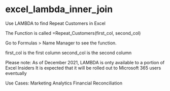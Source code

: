 # excel_lambda_inner_join
Use LAMBDA to find Repeat Customers in Excel


The Function is called =Repeat_Customers(first_col, second_col)

Go to Formulas > Name Manager to see the function.

first_col is the first column
second_col is the second column

Please note:
As of December 2021, LAMBDA is onty available to a portion of Excel Insiders
It is expected that it  will be rolled out to Microsoft 365 users eventually

Use Cases:
Marketing Analytics
Financial Reconciliation
